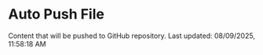 # Auto Push File

Content that will be pushed to GitHub repository.
Last updated: 08/09/2025, 11:58:18 AM